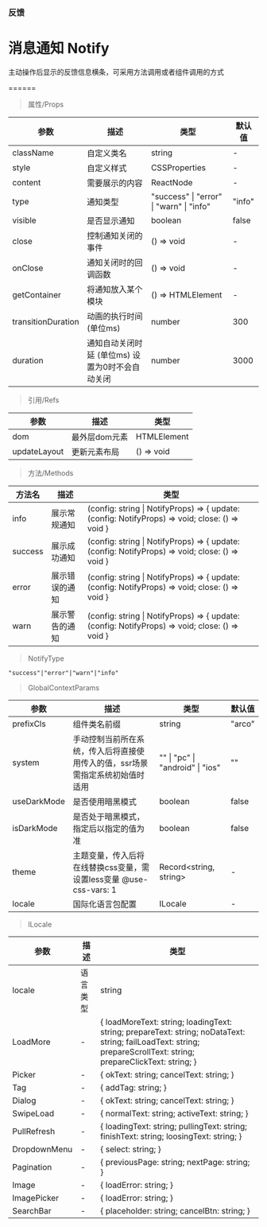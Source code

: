### 反馈

# 消息通知 Notify

主动操作后显示的反馈信息横条，可采用方法调用或者组件调用的方式

======

> 属性/Props

|参数|描述|类型|默认值|
|----------|-------------|------|------|
|className|自定义类名|string|-|
|style|自定义样式|CSSProperties|-|
|content|需要展示的内容|ReactNode|-|
|type|通知类型|"success" \| "error" \| "warn" \| "info"|"info"|
|visible|是否显示通知|boolean|false|
|close|控制通知关闭的事件|() =\> void|-|
|onClose|通知关闭时的回调函数|() =\> void|-|
|getContainer|将通知放入某个模块|() =\> HTMLElement|-|
|transitionDuration|动画的执行时间 (单位ms)|number|300|
|duration|通知自动关闭时延 (单位ms) 设置为0时不会自动关闭|number|3000|

> 引用/Refs

|参数|描述|类型|
|----------|-------------|------|
|dom|最外层dom元素|HTMLElement|
|updateLayout|更新元素布局|() =\> void|

> 方法/Methods

|方法名|描述|类型|
|----------|-------------|------|
|info|展示常规通知|(config: string \| NotifyProps) =\> \{ update: (config: NotifyProps) =\> void; close: () =\> void \}|
|success|展示成功通知|(config: string \| NotifyProps) =\> \{ update: (config: NotifyProps) =\> void; close: () =\> void \}|
|error|展示错误的通知|(config: string \| NotifyProps) =\> \{ update: (config: NotifyProps) =\> void; close: () =\> void \}|
|warn|展示警告的通知|(config: string \| NotifyProps) =\> \{ update: (config: NotifyProps) =\> void; close: () =\> void \}|

> NotifyType

```
"success"|"error"|"warn"|"info"
```

> GlobalContextParams

|参数|描述|类型|默认值|
|----------|-------------|------|------|
|prefixCls|组件类名前缀|string|"arco"|
|system|手动控制当前所在系统，传入后将直接使用传入的值，ssr场景需指定系统初始值时适用|"" \| "pc" \| "android" \| "ios"|""|
|useDarkMode|是否使用暗黑模式|boolean|false|
|isDarkMode|是否处于暗黑模式，指定后以指定的值为准|boolean|false|
|theme|主题变量，传入后将在线替换css变量，需设置less变量 @use\-css\-vars: 1|Record\<string, string\>|-|
|locale|国际化语言包配置|ILocale|-|

> ILocale

|参数|描述|类型|
|----------|-------------|------|
|locale|语言类型|string|
|LoadMore|-|\{ loadMoreText: string; loadingText: string; prepareText: string; noDataText: string; failLoadText: string; prepareScrollText: string; prepareClickText: string; \}|
|Picker|-|\{ okText: string; cancelText: string; \}|
|Tag|-|\{ addTag: string; \}|
|Dialog|-|\{ okText: string; cancelText: string; \}|
|SwipeLoad|-|\{ normalText: string; activeText: string; \}|
|PullRefresh|-|\{ loadingText: string; pullingText: string; finishText: string; loosingText: string; \}|
|DropdownMenu|-|\{ select: string; \}|
|Pagination|-|\{ previousPage: string; nextPage: string; \}|
|Image|-|\{ loadError: string; \}|
|ImagePicker|-|\{ loadError: string; \}|
|SearchBar|-|\{ placeholder: string; cancelBtn: string; \}|
